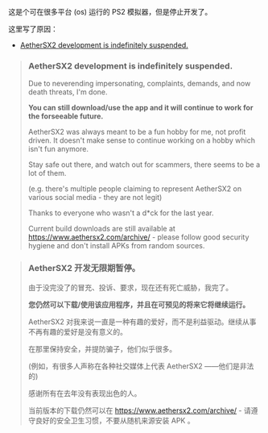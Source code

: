 
[site-faq]: https://aethersx2.com/faq.html
[repo]: https://aethersx2.com/archive
[site]: https://aethersx2.com

这是个可在很多平台 (os) 运行的 PS2 模拟器，但是停止开发了。

这里写了原因：

- [AetherSX2 development is indefinitely suspended.][site]

> ### AetherSX2 development is indefinitely suspended.
> 
> Due to neverending impersonating, complaints, demands, and now death threats, I'm done.
> 
> **You can still download/use the app and it will continue to work for the forseeable future.**
> 
> AetherSX2 was always meant to be a fun hobby for me, not profit driven. It doesn't make sense to continue working on a hobby which isn't fun anymore.
> 
> Stay safe out there, and watch out for scammers, there seems to be a lot of them.
> 
> (e.g. there's multiple people claiming to represent AetherSX2 on various social media - they are not legit)
> 
> Thanks to everyone who wasn't a d*ck for the last year.
> 
> Current build downloads are still available at https://www.aethersx2.com/archive/ - please follow good security hygiene and don't install APKs from random sources.
> 

> ### AetherSX2 开发无限期暂停。
> 
> 由于没完没了的冒充、投诉、要求，现在还有死亡威胁，我完了。
> 
> **您仍然可以下载/使用该应用程序，并且在可预见的将来它将继续运行。**
> 
> AetherSX2 对我来说一直是一种有趣的爱好，而不是利益驱动。继续从事不再有趣的爱好是没有意义的。
> 
> 在那里保持安全，并提防骗子，他们似乎很多。
> 
> (例如，有很多人声称在各种社交媒体上代表 AetherSX2 ——他们是非法的)
> 
> 感谢所有在去年没有表现出色的人。
> 
> 当前版本的下载仍然可以在 https://www.aethersx2.com/archive/ - 请遵守良好的安全卫生习惯，不要从随机来源安装 APK 。
> 

